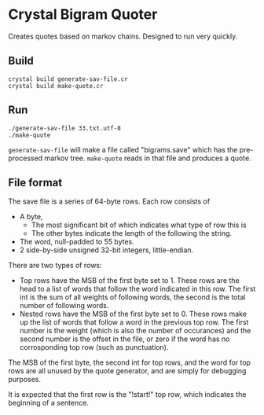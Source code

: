 # Crystal Bigram Quoter

Creates quotes based on markov chains. Designed to run very quickly.

## Build

    crystal build generate-sav-file.cr
	crystal build make-quote.cr
	
## Run

    ./generate-sav-file 33.txt.utf-8
	./make-quote

`generate-sav-file` will make a file called "bigrams.save" which has the pre-processed markov tree. `make-quote` reads in that file and produces a quote.

## File format

The save file is a series of 64-byte rows. Each row consists of 

* A byte,
  * The most significant bit of which indicates what type of row this is
  * The other bytes indicate the length of the following the string.
* The word, null-padded to 55 bytes.
* 2 side-by-side unsigned 32-bit integers, little-endian.

There are two types of rows:

* Top rows have the MSB of the first byte set to 1. These rows are the head to a list of words that follow the word indicated in this row. The first int is the sum of all weights of following words, the second is the total number of following words.
* Nested rows have the MSB of the first byte set to 0. These rows make up the list of words that follow a word in the previous top row. The first number is the weight (which is also the number of occurances) and the second number is the offset in the file, or zero if the word has no corrosponding top row (such as punctuation).

The MSB of the first byte, the second int for top rows, and the word for top rows are all unused by the quote generator, and are simply for debugging purposes.

It is expected that the first row is the "!start!" top row, which indicates the beginning of a sentence.
